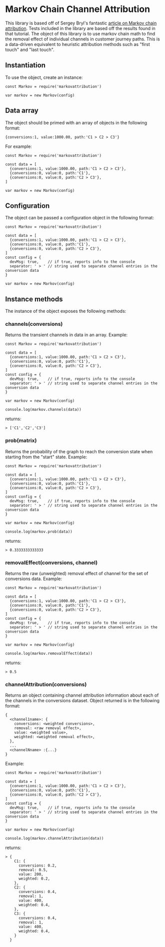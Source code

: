 # Markov Chain Channel Attribution

This library is based off of Sergey Bryl's fantastic [article on Markov chain attribution](https://analyzecore.com/2016/08/03/attribution-model-r-part-1/). Tests included in the library are based off the results found in that tutorial.  The object of this library is to use markov chain math to find the removal effect of individual channels in customer journey paths.  This is a data-driven equivalent to heuristic attribution methods such as "first touch" and "last touch".  

## Instantiation

To use the object, create an instance:
```
const Markov = require('markovattribution')

var markov = new Markov(config)
```

## Data array

The object should be primed with an array of objects in the following format:
```
{conversions:1, value:1000.00, path:'C1 > C2 > C3'}
```
For example:
```
const Markov = require('markovattribution')

const data = [
  {conversions:1, value:1000.00, path:'C1 > C2 > C3'},
  {conversions:0, value:0, path:'C1'},
  {conversions:0, value:0, path:'C2 > C3'},
]

var markov = new Markov(config)
```

## Configuration

The object can be passed a configuration object in the following format:
```
const Markov = require('markovattribution')

const data = [
  {conversions:1, value:1000.00, path:'C1 > C2 > C3'},
  {conversions:0, value:0, path:'C1'},
  {conversions:0, value:0, path:'C2 > C3'},
]
const config = {
  devMsg: true,    // if true, reports info to the console
  separator: ' > ' // string used to separate channel entries in the conversion data
}

var markov = new Markov(config)
```

## Instance methods

The instance of the object exposes the following methods:

### channels(conversions)

Returns the transient channels in data in an array.  Example:

```
const Markov = require('markovattribution')

const data = [
  {conversions:1, value:1000.00, path:'C1 > C2 > C3'},
  {conversions:0, value:0, path:'C1'},
  {conversions:0, value:0, path:'C2 > C3'},
]
const config = {
  devMsg: true,    // if true, reports info to the console
  separator: ' > ' // string used to separate channel entries in the conversion data
}

var markov = new Markov(config)

console.log(markov.channels(data))
```

returns:

```
> ['C1','C2','C3']
```

### prob(matrix)

Returns the probability of the graph to reach the conversion state when starting from the "start" state.  Example:

```
const Markov = require('markovattribution')

const data = [
  {conversions:1, value:1000.00, path:'C1 > C2 > C3'},
  {conversions:0, value:0, path:'C1'},
  {conversions:0, value:0, path:'C2 > C3'},
]
const config = {
  devMsg: true,    // if true, reports info to the console
  separator: ' > ' // string used to separate channel entries in the conversion data
}

var markov = new Markov(config)

console.log(markov.prob(data))
```

returns:

```
> 0.3333333333333
```

### removalEffect(conversions, channel)

Returns the raw (unweighted) removal effect of channel for the set of conversions data.  Example:

```
const Markov = require('markovattribution')

const data = [
  {conversions:1, value:1000.00, path:'C1 > C2 > C3'},
  {conversions:0, value:0, path:'C1'},
  {conversions:0, value:0, path:'C2 > C3'},
]
const config = {
  devMsg: true,    // if true, reports info to the console
  separator: ' > ' // string used to separate channel entries in the conversion data
}

var markov = new Markov(config)

console.log(markov.removalEffect(data))
```

returns:

```
> 0.5
```


### channelAttribution(conversions)

Returns an object containing channel attribution information about each of the channels in the conversions dataset.  Object returned is in the following format:

```
{
  <channel1name>: {
    conversions: <weighted conversions>,
    removal: <raw removal effect>,
    value: <weighted value>,
    weighted: <weighted removal effect>,
  },
  ...
  <channelNname> :{...}
}
```

Example:

```
const Markov = require('markovattribution')

const data = [
  {conversions:1, value:1000.00, path:'C1 > C2 > C3'},
  {conversions:0, value:0, path:'C1'},
  {conversions:0, value:0, path:'C2 > C3'},
]
const config = {
  devMsg: true,    // if true, reports info to the console
  separator: ' > ' // string used to separate channel entries in the conversion data
}

var markov = new Markov(config)

console.log(markov.channelAttribution(data))
```

returns:

```
> {
    C1: {
      conversions: 0.2,
      removal: 0.5,
      value: 200,
      weighted: 0.2,
    },
    C2: {
      conversions: 0.4,
      removal: 1,
      value: 400,
      weighted: 0.4,
    },
    C3: {
      conversions: 0.4,
      removal: 1,
      value: 400,
      weighted: 0.4,
    }
  }
```
